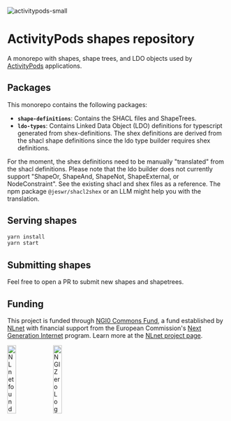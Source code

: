 ![activitypods-small](https://user-images.githubusercontent.com/17931931/215525902-6ae72fa9-fde0-43eb-a053-0ccfd4565ead.png)

# ActivityPods shapes repository

A monorepo with shapes, shape trees, and LDO objects used by [ActivityPods](https://activitypods.org) applications.

## Packages

This monorepo contains the following packages:

- **`shape-definitions`**: Contains the SHACL files and ShapeTrees.
- **`ldo-types`**: Contains Linked Data Object (LDO) definitions for typescript generated from shex-definitions. The shex definitions are derived from the shacl shape definitions since the ldo type builder requires shex definitions.

For the moment, the shex definitions need to be manually "translated" from the shacl definitions. Please note that the ldo builder does not currently support "ShapeOr, ShapeAnd, ShapeNot, ShapeExternal, or NodeConstraint". See the existing shacl and shex files as a reference. The npm package `@jeswr/shacl2shex` or an LLM might help you with the translation.

## Serving shapes

```bash
yarn install
yarn start
```

## Submitting shapes

Feel free to open a PR to submit new shapes and shapetrees.

## Funding

This project is funded through [NGI0 Commons Fund](https://nlnet.nl/commonsfund), a fund established by [NLnet](https://nlnet.nl) with financial support from the European Commission's [Next Generation Internet](https://ngi.eu) program. Learn more at the [NLnet project page](https://nlnet.nl/project/DatamiPods).

[<img src="https://nlnet.nl/logo/banner.png" alt="NLnet foundation logo" width="20%" />](https://nlnet.nl)
[<img src="https://nlnet.nl/image/logos/NGI0_tag.svg" alt="NGI Zero Logo" width="20%" />](https://nlnet.nl/commonsfund)
